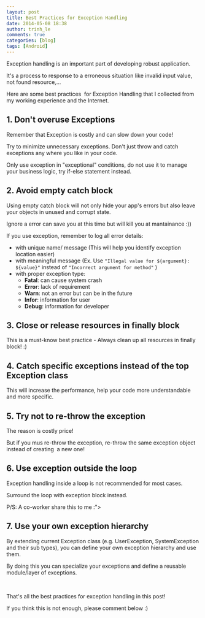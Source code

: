 ```yaml
---
layout: post
title: Best Practices for Exception Handling
date: 2014-05-08 18:38
author: trinh_le
comments: true
categories: [blog]
tags: [Android]
---
```



Exception handling is an important part of developing robust application.

It's a process to response to a erroneous situation like invalid input value, not found resource,...

Here are some best practices  for Exception Handling that I collected from my working experience and the Internet.

<!--more-->
<h2>1. Don't overuse Exceptions</h2>
Remember that Exception is costly and can slow down your code!

Try to minimize unnecessary exceptions. Don't just throw and catch exceptions any where you like in your code.

Only use exception in "exceptional" conditions, do not use it to manage your business logic, try if-else statement instead.
<h2>2. Avoid empty catch block</h2>
Using empty catch block will not only hide your app's errors but also leave your objects in unused and corrupt state.

Ignore a error can save you at this time but will kill you at mantainance :))

If you use exception, remember to log all error details:
<ul>
	<li>with unique name/ message (This will help you identify exception location easier)</li>
	<li>with meaningful message (Ex. Use <code>"Illegal value for ${argument}: ${value}"</code> instead of <code>"Incorrect argument for method"</code> )</li>
	<li>with proper exception type:
<ul>
	<li><strong>Fatal</strong>: can cause system crash</li>
	<li><strong>Error</strong>: lack of requirement</li>
	<li><strong>Warn</strong>: not an error but can be in the future</li>
	<li><strong>Infor</strong>: information for user</li>
	<li><strong>Debug</strong>: information for developer</li>
</ul>
</li>
</ul>
<h2>3. Close or release resources in finally block</h2>
This is a must-know best practice - Always clean up all resources in finally block! :)
<h2>4. Catch specific exceptions instead of the top Exception class</h2>
This will increase the performance, help your code more understandable and more specific.
<h2>5. Try not to re-throw the exception</h2>
The reason is costly price!

But if you mus re-throw the exception, re-throw the same exception object instead of creating  a new one!
<h2>6. Use exception outside the loop</h2>
Exception handling inside a loop is not recommended for most cases.

Surround the loop with exception block instead.

P/S: A co-worker share this to me :"&gt;
<h2>7. Use your own exception hierarchy</h2>
By extending current Exception class (e.g. UserException, SystemException and their sub types), you can define your own exception hierarchy and use them.

By doing this you can specialize your exceptions and define a reusable module/layer of exceptions.

&nbsp;

That's all the best practices for exception handling in this post!

If you think this is not enough, please comment below :)

&nbsp;
